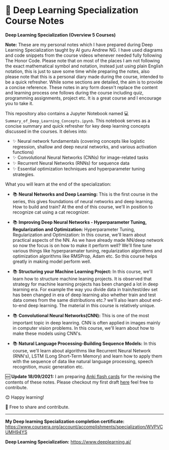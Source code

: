 # 🧠 Deep Learning Specialization Course Notes


**Deep Learning Specialization (Overview 5 Courses)**

**Note:** These are my personal notes which I have prepared during Deep Learning Specialization taught by AI guru Andrew NG. I have used diagrams and code snippets from the course videos whenever needed fully following The Honor Code. Please note that on most of the places I am not following the exact mathematical symbol and notation, instead just using plain English notation, this is just to save some time while preparing the notes, also please note that this is a personal diary made during the course, intended to be a quick refresher. While some sections are detailed, the aim is to provide a concise reference. These notes in any form doesn't replace the content and learning process one follows during the course including quiz, programming assignments, project etc. It is a great course and I encourage you to take it.

This repository also contains a Jupyter Notebook named 💻 `Summary_of_Deep_Learning_Concepts.ipynb`. This notebook serves as a concise summary and quick refresher for key deep learning concepts discussed in the courses. It delves into:
* ✨ Neural network fundamentals (covering concepts like logistic regression, shallow and deep neural networks, and various activation functions)
* ✨ Convolutional Neural Networks (CNNs) for image-related tasks
* ✨ Recurrent Neural Networks (RNNs) for sequence data
* ✨ Essential optimization techniques and hyperparameter tuning strategies.

What you will learn at the end of the specialization:

* 📚 **Neural Networks and Deep Learning:** 
This is the first course in the series, this gives foundations of neural networks and deep learning. How to build and train? At the end of this course, we'll in position to recognize cat using a cat recognizer.

* 📚 **Improving Deep Neural Networks - Hyperparameter Tuning, Regularization and Optimization:**
 Hyperparameter Tuning, Regularization and Optimization: In this course, we'll learn about practical aspects of the NN. As we have already made NN/deep network so now the focus is on how to make it perform well? We'll fine tune various things like hyperparamater tuning, regularization algorithms and optimization algorithms like RMSProp, Adam etc. So this course helps greatly in making model perform well.

* 📚 **Structuring your Machine Learning Project:**
In this course, we'll learn how to structure machine leaning projects. It is observed that strategy for machine learning projects has been changed a lot in deep learning era. For example the way you divide data in train/test/dev set has been changed in era of deep learning also whether train and test data comes from the same distributions etc.? we'll also learn about end-to-end deep learning. The material in this course is relatively unique. 

* 📚 **Convolutional Neural Networks(CNN):**
This is one of the most important topic in deep leanring. CNN is often applied in images mainly in computer vision problems. In this course, we'll learn about how to make these models using CNN's.

* 📚 **Natural Language Processing-Building Sequence Models:**
In this course, we'll learn about algorithms like Recurrent Neural Network (RNN's), LSTM (Long Short-Term Memory) and learn how to apply them with the sequence of data like natural language processing, speech recognition, music generation etc.

🆕 **Update 18/09/2021:**
I am preparing [Anki flash cards](https://apps.ankiweb.net/) for the revising the contents of these notes. Please checkout my first draft [here](https://github.com/ppant/anki/blob/main/PP__DL%20Specialization%20-%20Coursera.apkg) feel free to contribute.


😊 Happy learning!

🙌 Free to share and contribute.

*************************************************************************************************************************************

**My Deep learning Specialization completion certificate:** https://www.coursera.org/account/accomplishments/specialization/WVPVCUMH94YS

**Deep Learning Specialization:** https://www.deeplearning.ai/
